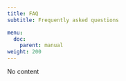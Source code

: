 ```yaml
---
title: FAQ
subtitle: Frequently asked questions

menu:
  doc:
    parent: manual
weight: 200
---
```

No content